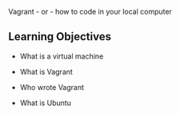Vagrant - or - how to code in your local computer

## Learning Objectives

* What is a virtual machine

* What is Vagrant

* Who wrote Vagrant

* What is Ubuntu
